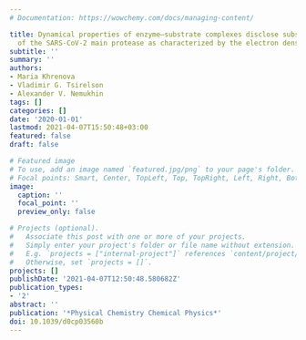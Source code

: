 ```yaml
---
# Documentation: https://wowchemy.com/docs/managing-content/

title: Dynamical properties of enzyme–substrate complexes disclose substrate specificity
  of the SARS-CoV-2 main protease as characterized by the electron density descriptors
subtitle: ''
summary: ''
authors:
- Maria Khrenova
- Vladimir G. Tsirelson
- Alexander V. Nemukhin
tags: []
categories: []
date: '2020-01-01'
lastmod: 2021-04-07T15:50:48+03:00
featured: false
draft: false

# Featured image
# To use, add an image named `featured.jpg/png` to your page's folder.
# Focal points: Smart, Center, TopLeft, Top, TopRight, Left, Right, BottomLeft, Bottom, BottomRight.
image:
  caption: ''
  focal_point: ''
  preview_only: false

# Projects (optional).
#   Associate this post with one or more of your projects.
#   Simply enter your project's folder or file name without extension.
#   E.g. `projects = ["internal-project"]` references `content/project/deep-learning/index.md`.
#   Otherwise, set `projects = []`.
projects: []
publishDate: '2021-04-07T12:50:48.580682Z'
publication_types:
- '2'
abstract: ''
publication: '*Physical Chemistry Chemical Physics*'
doi: 10.1039/d0cp03560b
---
```

